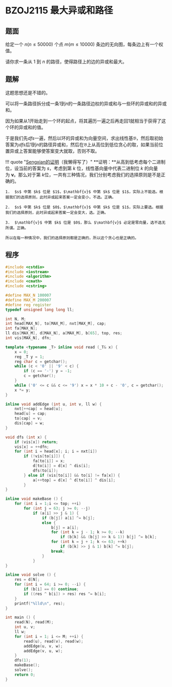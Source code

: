 # BZOJ2115 最大异或和路径

## 题面

给定一个 $n(n\le 50000)$ 个点 $m(m\le 10000)$ 条边的无向图，每条边上有一个权值。

请你求一条从 $1$ 到 $n$ 的路径，使得路径上的边的异或和最大。

## 题解

这题思想还是不错的。

可以将一条路径拆分成一条$1$到$n$的一条路径边权的异或和与一些环的异或和的异或和。

因为如果从$1$开始走到一个环的起点，将其遍历一遍之后再走回$1$就相当于获得了这个环的异或和的值。

于是我们先$dfs$一遍，然后以环的异或和为向量空间，求出线性基$\mathfrak{B}$，然后取初始答案为$dfs$后$1$到$n$的路径异或和，然后在$\mathfrak{B}$上从高位到低位贪心的取，如果当前位置异或上答案能够使答案变大就取，否则不取。

!!! quote "[Sengxian的证明](zblog.sengxian.com/algorithms/linear-basis)（我懒得写了）"
    **证明：**从高到低考虑每个二进制位，设当前的答案为 $s$，考虑到第 $k$ 位，线性基向量中代表二进制位 $k$ 的向量为 $\mathbf{v}$。那么对于第 $k$位，一共有三种情况，我们分别考虑我们的选择原则是不是正确的。
    
    1.  $s$ 中第 $k$ 位是 $1$，$\mathbf{v}$ 中第 $k$ 位是 $1$，实际上不能选。根据我们的选择原则，此时异或起来答案一定会变小，不选。正确。

    2.  $s$ 中第 $k$ 位是 $0$，$\mathbf{v}$ 中第 $k$ 位是 $1$，实际上要选。根据我们的选择原则，此时异或起来答案一定会变大，选。正确。

    3.  $\mathbf{v}$ 中第 $k$ 位是 $0$，那么 $\mathbf{v}$ 必定是零向量，选不选无所谓。正确。

    所以在每一种情况中，我们的选择原则都是正确的，所以这个贪心也是正确的。

## 程序

``` cpp
#include <cstdio>
#include <iostream>
#include <algorithm>
#include <cmath>
#include <cstring>

#define MAX_N 100007
#define MAX_M 200007
#define reg register
typedef unsigned long long ll;

int N, M;
int head[MAX_N], to[MAX_M], nxt[MAX_M], cap;
int fa[MAX_N];
ll dis[MAX_M], d[MAX_N], a[MAX_M], b[65], top, res;
int vis[MAX_N], dfn;

template <typename _T> inline void read (_T& x) {
    x = 0;
    reg _T y = 1;
    reg char c = getchar();
    while (c < '0' || '9' < c) {
        if (c == '-') y = -1;
        c = getchar();
    }
    while ('0' <= c && c <= '9') x = x * 10 + c - '0', c = getchar();
    x *= y;
}

inline void addEdge (int u, int v, ll w) {
    nxt[++cap] = head[u];
    head[u] = cap;
    to[cap] = v;
    dis[cap] = w;
}

void dfs (int x) {
    if (vis[x]) return;
    vis[x] = ++dfn;
    for (int i = head[x]; i; i = nxt[i])
        if (!vis[to[i]]) {
            fa[to[i]] = x;
            d[to[i]] = d[x] ^ dis[i];
            dfs(to[i]);
        } else if (vis[to[i]] && to[i] != fa[x]) {
            a[++top] = d[x] ^ d[to[i]] ^ dis[i];
        }
}

inline void makeBase () {
    for (int i = 1;i <= top; ++i)
        for (int j = 63; j >= 0; --j)
            if (a[i] >> j & 1) {
                if (b[j]) a[i] ^= b[j];
                else {
                    b[j] = a[i];
                    for (int k = j - 1; k >= 0; --k)
                        if (b[k] && (b[j] >> k & 1)) b[j] ^= b[k];
                    for (int k = j + 1; k <= 63; ++k)
                        if (b[k] >> j & 1) b[k] ^= b[j];
                    break;
                }
            }
}

inline void solve () {
    res = d[N];
    for (int i = 64; i >= 0; --i) {
        if (b[i] == 0) continue;
        if ((res ^ b[i]) > res) res ^= b[i];
    }
    printf("%lld\n", res);
}

int main () {
    read(N), read(M);
    int u, v;
    ll w;
    for (int i = 1; i <= M; ++i) {
        read(u), read(v), read(w);
        addEdge(u, v, w);
        addEdge(v, u, w);
    }
    dfs(1);
    makeBase();
    solve();
    return 0;
}

```


